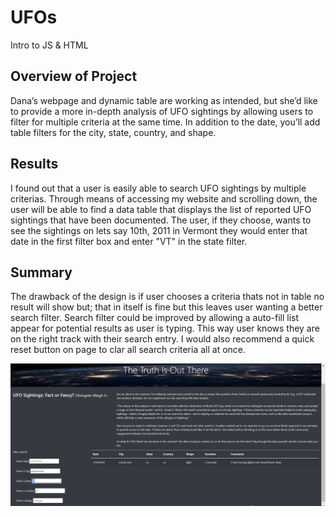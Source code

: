 
# UFOs
Intro to JS & HTML

## Overview of Project
Dana’s webpage and dynamic table are working as intended, but she’d like to provide a more in-depth analysis of UFO sightings by allowing users to filter for multiple criteria at the same time. In addition to the date, you’ll add table filters for the city, state, country, and shape.

## Results  
I found out that a user is easily able to search UFO sightings by multiple criterias.  Through means of accessing my website and scrolling down, the user will be able to find a data table that displays the list of reported UFO sightings that have been documented.
The user, if they choose, wants to see the sightings on lets say 10th, 2011 in Vermont they would enter that date in the first filter box and enter "VT" in the state filter. 

## Summary
The drawback of the design is if user chooses a criteria thats not in table no result will show but; that in itself is fine but this leaves user wanting a better search filter.  Search filter could be improved by allowing a auto-fill list appear for potential results as user is typing.  This way user knows they are on the right track with their search entry.  I would also recommend a quick reset button on page to clar all search criteria all at once.

![Multiple Filter](https://github.com/basecipher/UFOs/blob/main/images/Multiple%20Filter%20Search.png)
